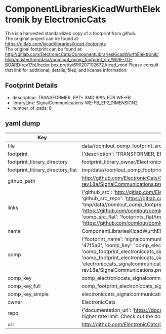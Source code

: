# ComponentLibrariesKicadWurthElektronik by ElectronicCats  
This is a harvested standardized copy of a footprint from github.  
The original project can be found at:  
https://gitlab.com/kicad/libraries/kicad-footprints  
The original footprint can be found at:
http://gitlab.com/ElectronicCats/ComponentLibrariesKicadWurthElektronik/blob/master/tmp/data//oomlout_oomp_footprint_src/WIRE-TO-BOARD(rev17b)/heder box.pretty/690207102672.kicad_mod
Please consult that link for additional, details, files, and license information.  
## Footprint Details
* description: TRANSFORMER, EP7* SMD 8PIN FÜR WE-FB  
* libraryLink: SignalCommunications-WE-FB_EP7_DIMENSION2  
* number_of_pads: 8  
## yaml dump  
| Key | Value |  
| --- | --- |  
| file | data//oomlout_oomp_footprint_src/ComponentLibrariesKicadWurthElektronik/SIGNAL-COMMUNICATIONS-rev18a/SignalCommunications.pretty/SignalCommunications-WE-FB_EP7_DIMENSION2.kicad_mod |  
| footprint | {'description': 'TRANSFORMER, EP7* SMD 8PIN FÜR WE-FB', 'libraryLink': 'SignalCommunications-WE-FB_EP7_DIMENSION2', 'number_of_pads': 8} |  
| footprint_library_directory | footprint_library_owner/ElectronicCats_ComponentLibrariesKicadWurthElektronik |  
| footprint_library_directory_flat | tmp/data//oomlout_oomp_footprint_src/footprints_flat/electroniccats_signalcommunications_signalcommunications_we_fb_ep7_dimension2/working |  
| github_path | http://github.com/ElectronicCats/ComponentLibrariesKicadWurthElektronik/blob/master/tmp/data//oomlout_oomp_footprint_src/SIGNAL-COMMUNICATIONS-rev18a/SignalCommunications.pretty/SignalCommunications-WE-FB_EP7_DIMENSION2.kicad_mod |  
| links | {'github_src': 'http://gitlab.com/ElectronicCats/ComponentLibrariesKicadWurthElektronik/blob/master/tmp/data//oomlout_oomp_footprint_src/WIRE-TO-BOARD(rev17b)/heder box.pretty/690207102672.kicad_mod', 'github_src_repo': 'https://gitlab.com/kicad/libraries/kicad-footprints', 'oomp_bot': 'tmp/data//oomlout_oomp_footprint_src/footprints/electroniccats_signalcommunications_signalcommunications_we_fb_ep7_dimension2/working', 'oomp_bot_github': 'https://github.com/oomlout/oomlout_oomp_footprint_bot/tree/main/tmp/data//oomlout_oomp_footprint_src/footprints/electroniccats_signalcommunications_signalcommunications_we_fb_ep7_dimension2/working', 'oomp_src_flat': 'footprints_flat/tmp/data//oomlout_oomp_footprint_src/footprints_flat/electroniccats_signalcommunications_signalcommunications_we_fb_ep7_dimension2/working', 'oomp_src_flat_github': 'https://github.com/oomlout/oomlout_oomp_footprint_src/tree/main/tmp/data//oomlout_oomp_footprint_src/footprints_flat/electroniccats_signalcommunications_signalcommunications_we_fb_ep7_dimension2/working'} |  
| name | ComponentLibrariesKicadWurthElektronik |  
| oomp | {'footprint_name': 'signalcommunications_we_fb_ep7_dimension2', 'library_name': 'signalcommunications', 'md5': '47f5a338f70aacac29c7cf759f29ab89', 'md5_10': '47f5a338f7', 'md5_5': '47f5a', 'md5_6': '47f5a3', 'oomp_key': 'oomp_electroniccats_signalcommunications_signalcommunications_we_fb_ep7_dimension2', 'oomp_key_extra': 'oomp_footprint_electroniccats_signalcommunications_signalcommunications_we_fb_ep7_dimension2', 'oomp_key_full': 'oomp_footprint_electroniccats_signalcommunications_signalcommunications_we_fb_ep7_dimension2_47f5a3', 'oomp_key_simple': 'electroniccats_signalcommunications_signalcommunications_we_fb_ep7_dimension2', 'original_filename': 'data//oomlout_oomp_footprint_src/ComponentLibrariesKicadWurthElektronik/SIGNAL-COMMUNICATIONS-rev18a/SignalCommunications.pretty/SignalCommunications-WE-FB_EP7_DIMENSION2.kicad_mod', 'owner_name': 'electroniccats'} |  
| oomp_key | oomp_electroniccats_signalcommunications_signalcommunications_we_fb_ep7_dimension2 |  
| oomp_key_full | oomp_footprint_electroniccats_signalcommunications_signalcommunications_we_fb_ep7_dimension2 |  
| oomp_key_simple | electroniccats_signalcommunications_signalcommunications_we_fb_ep7_dimension2 |  
| owner | ElectronicCats |  
| repo | {'documentation_url': 'https://docs.github.com/rest/overview/resources-in-the-rest-api#rate-limiting', 'message': "API rate limit exceeded for 84.66.142.224. (But here's the good news: Authenticated requests get a higher rate limit. Check out the documentation for more details.)"} |  
| url | http://github.com/ElectronicCats/ComponentLibrariesKicadWurthElektronik |  


